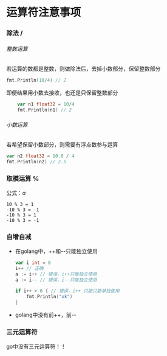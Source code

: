 # 运算符注意事项

### 除法 /
###### 整数运算
若运算的数都是整数，则做除法后，去掉小数部分，保留整数部分
```go
fmt.Println(10/4) // 2
```
即便结果用小数去接收，也还是只保留整数部分
```go
	var n1 float32 = 10/4
	fmt.Println(n1) // 2
```

###### 小数运算
若希望保留小数部分，则需要有浮点数参与运算
```go
var n2 float32 = 10.0 / 4
fmt.Println(n2) // 2.5
```

### 取模运算 %
公式：$a % b = a - a / b * b$
```
10 % 3 = 1
-10 % 3 = -1
-10 % 3 = 1
-10 % 3 = -1
```

### 自增自减
- 在golang中，++和--只能独立使用
	```go
	var i int = 8
	i++ // 正确
	a := i++ // 错误，i++只能独立使用
	a := i-- // 错误，i--只能独立使用
	```
	```go
	if i++ > 0 { // 错误，i++ 只能只能单独使用
	    fmt.Println("ok") 
	}
	```
- golang中没有前++，前--

### 三元运算符
go中没有三元运算符！！
